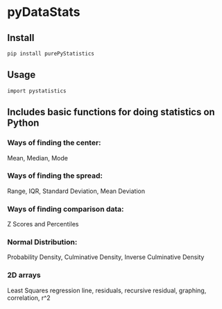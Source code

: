 # pyDataStats

## Install

    pip install purePyStatistics

## Usage

    import pystatistics

## Includes basic functions for doing statistics on Python

### Ways of finding the center:
Mean, Median, Mode

### Ways of finding the spread:
Range, IQR, Standard Deviation, Mean Deviation

### Ways of finding comparison data:
Z Scores and Percentiles

### Normal Distribution:
Probability Density, Culminative Density, Inverse Culminative Density

### 2D arrays
Least Squares regression line, residuals, recursive residual, graphing, correlation, r^2
